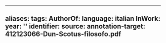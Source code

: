 
---
aliases: 
tags: 
AuthorOf: 
language: italian
InWork: 
year: ''
identifier: 
source: 
annotation-target: 412123066-Dun-Scotus-filosofo.pdf
---





